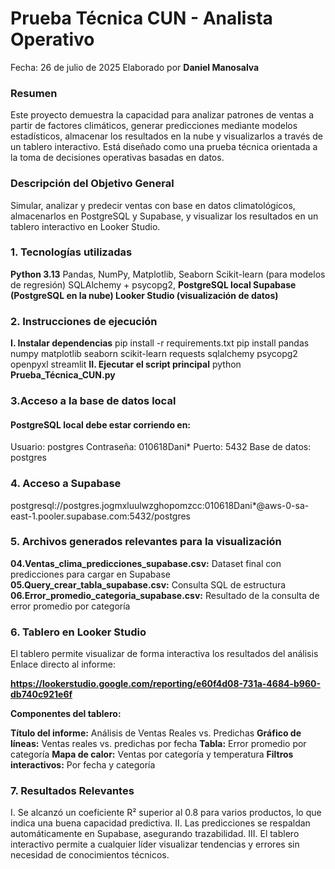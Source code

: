 # Prueba Técnica CUN - Analista Operativo
Fecha: 26 de julio de 2025
Elaborado por **Daniel Manosalva**

### Resumen
Este proyecto demuestra la capacidad para analizar patrones de ventas a partir de factores climáticos, generar predicciones mediante modelos estadísticos, almacenar los resultados en la nube y visualizarlos a través de un tablero interactivo. Está diseñado como una prueba técnica orientada a la toma de decisiones operativas basadas en datos.

### Descripción del Objetivo General
Simular, analizar y predecir ventas con base en datos climatológicos, almacenarlos en PostgreSQL y Supabase, y visualizar los resultados en un tablero interactivo en Looker Studio.

### 1. Tecnologías utilizadas
**Python 3.13**
Pandas, NumPy, Matplotlib, Seaborn
Scikit-learn (para modelos de regresión)
SQLAlchemy + psycopg2,
**PostgreSQL local
Supabase (PostgreSQL en la nube)
Looker Studio (visualización de datos)**

### 2. Instrucciones de ejecución
**I. Instalar dependencias**
pip install -r requirements.txt
pip install pandas numpy matplotlib seaborn scikit-learn requests sqlalchemy psycopg2 openpyxl streamlit
**II. Ejecutar el script principal**
python **Prueba_Técnica_CUN.py**

### 3.Acceso a la base de datos local
#### PostgreSQL local debe estar corriendo en:
Usuario: postgres
Contraseña: 010618Dani*
Puerto: 5432
Base de datos: postgres

### 4. Acceso a Supabase
postgresql://postgres.jogmxluulwzghopomzcc:010618Dani*@aws-0-sa-east-1.pooler.supabase.com:5432/postgres

### 5. Archivos generados relevantes para la visualización
**04.Ventas_clima_predicciones_supabase.csv:** Dataset final con predicciones para cargar en Supabase
**05.Query_crear_tabla_supabase.csv:** Consulta SQL de estructura
**06.Error_promedio_categoria_supabase.csv:** Resultado de la consulta de error promedio por categoría

### 6. Tablero en Looker Studio
El tablero permite visualizar de forma interactiva los resultados del análisis
Enlace directo al informe:

**https://lookerstudio.google.com/reporting/e60f4d08-731a-4684-b960-db740c921e6f**

**Componentes del tablero:**

**Título del informe:** Análisis de Ventas Reales vs. Predichas
**Gráfico de líneas:** Ventas reales vs. predichas por fecha
**Tabla:** Error promedio por categoría
**Mapa de calor:** Ventas por categoría y temperatura
**Filtros interactivos:** Por fecha y categoría

### 7. Resultados Relevantes
I. Se alcanzó un coeficiente R² superior al 0.8 para varios productos, lo que indica una buena capacidad predictiva.
II. Las predicciones se respaldan automáticamente en Supabase, asegurando trazabilidad.
III. El tablero interactivo permite a cualquier líder visualizar tendencias y errores sin necesidad de conocimientos técnicos.





